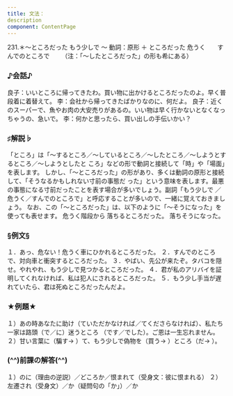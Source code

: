 ```yaml
---
title: 文法：
description
component: ContentPage
---
```



231.＊～ところだった
もう少しで ～ 動詞：原形 ＋ ところだった
危うく      
すんでのところで      
（注：「～したところだった」の形も希にある）
### ♪会話♪
良子：いいところに帰ってきたわ。買い物に出かけるところだったのよ。早く普段着に着替えて。
李：会社から帰ってきたばかりなのに、何だよ。
良子：近くのスーパーで、魚やお肉の大安売りがあるの。いい物は早く行かないとなくなっちゃうの、急いで。
李：何かと思ったら、買い出しの手伝いかい？
### ♯解説♭
「ところ」は「～するところ／～しているところ／～したところ／～しようとするところ／～しようとしたと ころ」などの形で動詞と接続して「時」や「場面」を表します。
しかし、「～ところだった」の形があり、多くは動詞の原形と接続して、「そうなるかもしれない寸前の事態だ った」という意味を表します。最悪の事態になる寸前だったことを表す場合が多いでしょう。副詞「もう少しで
／危うく／すんでのところで」と呼応することが多いので、一緒に覚えておきましょう。 なお、この「～ところだった」は、以下のように「～そうになった」を使っても表せます。
危うく階段から 落ちるところだった。 落ちそうになった。
### §例文§
１．あっ、危ない！危うく車にひかれるところだった。
２．すんでのところで、対向車と衝突するところだった。
３．やばい、先公が来たぞ。タバコを隠せ。やれやれ、もう少しで見つかるところだった。
４．君が私のアリバイを証明してくれなければ、私は犯人にされるところだった。
５．もう少し手当が遅れていたら、君は死ぬところだったんだよ。
### ★例題★
１）あの時あなたに助け（ていただかなければ／てくださらなければ）、私たち一家は路頭（で／に）迷うところ
（です／でした）。ご恩は一生忘れません。
２）甘い言葉に（騙す→ ）て、もう少しで偽物を（買う→ ）ところ（だ→ ）。
### (^^)前課の解答(^^)
１）のに（理由の逆説）／どころか／恨まれて（受身文：彼に恨まれる）
２）左遷され（受身文）／か（疑問句の「か」）／か
